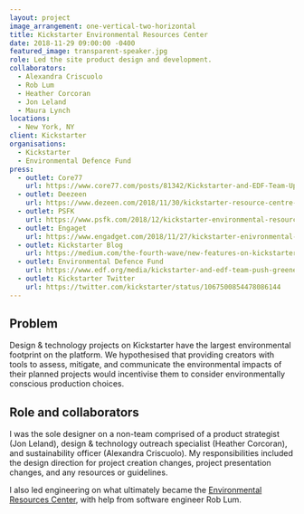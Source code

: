 ```yaml
---
layout: project
image_arrangement: one-vertical-two-horizontal
title: Kickstarter Environmental Resources Center
date: 2018-11-29 09:00:00 -0400
featured_image: transparent-speaker.jpg
role: Led the site product design and development.
collaborators:
  - Alexandra Criscuolo
  - Rob Lum
  - Heather Corcoran
  - Jon Leland
  - Maura Lynch
locations:
  - New York, NY
client: Kickstarter
organisations:
  - Kickstarter
  - Environmental Defence Fund
press:
  - outlet: Core77
    url: https://www.core77.com/posts/81342/Kickstarter-and-EDF-Team-Up-to-Push-for-Greener-Product-Development
  - outlet: Deezeen
    url: https://www.dezeen.com/2018/11/30/kickstarter-resource-centre-sustainable/
  - outlet: PSFK
    url: https://www.psfk.com/2018/12/kickstarter-environmental-resource-center.html
  - outlet: Engaget
    url: https://www.engadget.com/2018/11/27/kickstarter-enivronmental-commitments/
  - outlet: Kickstarter Blog
    url: https://medium.com/the-fourth-wave/new-features-on-kickstarter-encourage-creators-to-think-green-b17a05f41bab
  - outlet: Environmental Defence Fund
    url: https://www.edf.org/media/kickstarter-and-edf-team-push-greener-product-development
  - outlet: Kickstarter Twitter
    url: https://twitter.com/kickstarter/status/1067500854478086144
---
```


<!-- https://www.figma.com/file/DlAeA2ExdFfj5Oo0JQSvgdgB/Environmental-Resource-Center?node-id=73%3A0 -->

## Problem

Design & technology projects on Kickstarter have the largest environmental footprint on the platform. We hypothesised that providing creators with tools to assess, mitigate, and communicate the environmental impacts of their planned projects would incentivise them to consider environmentally conscious production choices.

## Role and collaborators

I was the sole designer on a non-team comprised of a product strategist (Jon Leland), design & technology outreach specialist (Heather Corcoran), and sustainability officer (Alexandra Criscuolo). My responsibilities included the design direction for project creation changes, project presentation changes, and any resources or guidelines.

I also led engineering on what ultimately became the [Environmental Resources Center](), with help from software engineer Rob Lum.
